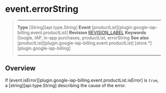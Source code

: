# event.errorString

> --------------------- ------------------------------------------------------------------------------------------
> __Type__              [String][api.type.String]
> __Event__             [productList][plugin.google-iap-billing.event.productList]
> __Revision__          [REVISION_LABEL](REVISION_URL)
> __Keywords__          Google, IAP, in-app purchases, productList, errorString
> __See also__			[productList][plugin.google-iap-billing.event.productList]
>						[store.*][plugin.google-iap-billing]
> --------------------- ------------------------------------------------------------------------------------------

## Overview

If [event.isError][plugin.google-iap-billing.event.productList.isError] is `true`, a [string][api.type.String] describing the cause of the error.
